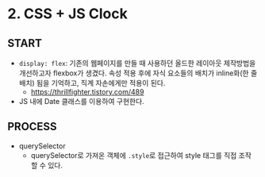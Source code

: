 # 2. CSS + JS Clock
## START
- `display: flex`: 기존의 웹페이지를 만들 때 사용하던 올드한 레이아웃 제작방법을 개선하고자 flexbox가 생겼다. 속성 적용 후에 자식 요소들의 배치가 inline화(한 줄 배치) 됨을 기억하고, 직계 자손에게만 적용이 된다.
  - https://thrillfighter.tistory.com/489
- JS 내에 Date 클래스를 이용하여 구현한다.

## PROCESS
- querySelector
  - querySelector로 가져온 객체에 `.style`로 접근하여 style 태그를 직접 조작할 수 있다.